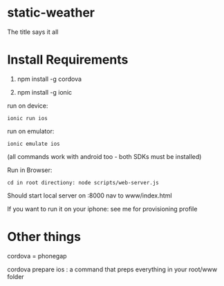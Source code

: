 static-weather
==============

The title says it all


Install Requirements
====================

1. npm install -g cordova

2. npm install -g ionic

run on device:

    ionic run ios

run on emulator:

    ionic emulate ios

(all commands work with android too - both SDKs must be installed)

  Run in Browser:

    cd in root directiony: node scripts/web-server.js 

Should start local server on :8000 nav to www/index.html

If you want to run it on your iphone: see me for provisioning profile

Other things
====================
cordova = phonegap

cordova prepare ios : a command that preps everything in your root/www folder 
